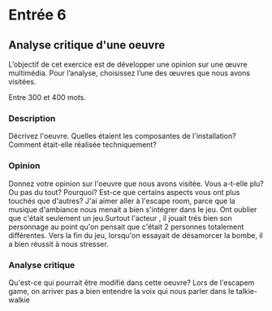 # Entrée 6
## Analyse critique d'une oeuvre

L’objectif de cet exercice est de développer une opinion sur une œuvre multimédia. Pour l’analyse, choisissez l’une des œuvres que nous avons visitées. 

Entre 300 et 400 mots. 

### Description
Décrivez l'oeuvre. Quelles étaient les composantes de l'installation? Comment était-elle réalisée techniquement? 

### Opinion
Donnez votre opinion sur l'oeuvre que nous avons visitée. Vous a-t-elle plu? Ou pas du tout? Pourquoi? Est-ce que certains aspects vous ont plus touchés que d'autres? 
J'ai aimer aller à l'escape room, parce que la musique d'ambiance nous menait a bien s'intégrer dans le jeu. Ont oublier que c'était seulement un jeu.Surtout l'acteur , il jouait trés bien son personnage au point qu'on pensait que c'était 2 personnes totalement différentes. Vers la fin du jeu, lorsqu'on essayait de désamorcer la bombe, il a bien réussit à nous stresser.

### Analyse critique
Qu'est-ce qui pourrait être modifié dans cette oeuvre?
Lors de l'escapem game, on arriver pas a bien entendre la voix qui nous parler dans le talkie-walkie
